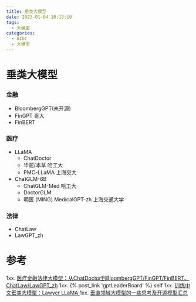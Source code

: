 ```yaml
---
title: 垂类大模型
date: 2023-01-04 10:13:10
tags:
  - 大模型
categories: 
  - AIGC
  - 大模型  
---
```


<p></p>
<!-- more -->

#  垂类大模型
### 金融
+  BloombergGPT(未开源)
+  FinGPT  哥大  
+  FinBERT

###  医疗
+ LLaMA
  - ChatDoctor  
  - 华驼/本草  哈工大
  - PMC-LLaMA 上海交大
+ ChatGLM-6B
  - ChatGLM-Med  哈工大
  - DoctorGLM
  - 明医 (MING)  MedicalGPT-zh  上海交通大学

###   法律
+ ChatLaw 
+ LawGPT_zh

# 参考
1xx. [医疗金融法律大模型：从ChatDoctor到BloombergGPT/FinGPT/FinBERT、ChatLaw/LawGPT_zh](https://blog.csdn.net/v_JULY_v/article/details/131550529?spm=1001.2014.3001.5502)
1xx. {% post_link 'gptLeaderBoard' %} self
1xx. [训练中文垂类大模型：Lawyer LLaMA ](https://finisky.github.io/lawyer-llama-summary/)
1xx. [垂直领域大模型的一些思考及开源模型汇总](https://zhuanlan.zhihu.com/p/642611747)

